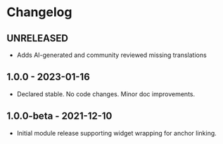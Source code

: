 # Changelog

## UNRELEASED

* Adds AI-generated and community reviewed missing translations

## 1.0.0 - 2023-01-16

* Declared stable. No code changes. Minor doc improvements.

## 1.0.0-beta - 2021-12-10

* Initial module release supporting widget wrapping for anchor linking.
